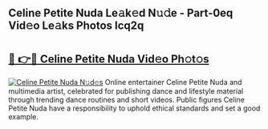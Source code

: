 ## Celine Petite Nuda Le𝚊k𝚎d N𝚞𝚍e - Part-0eq Vid𝚎o Le𝚊ks Photos Icq2q

# <h2><a href="http://fbeqm00.evod.top/?m=Celine+Petite+Nuda">🔗 👉🔴 Celine Petite Nuda Vid𝚎o Ph𝚘t𝚘s</a></h2>

[![Celine Petite Nuda N𝚞d𝚎s](https://i.imgur.com/8V9OHl7.gif)](http://fbeqm00.evod.top/?m=Celine+Petite+Nuda)
Online entertainer Celine Petite Nuda and multimedia artist, celebrated for publishing dance and lifestyle material through trending dance routines and short videos. Public figures Celine Petite Nuda have a responsibility to uphold ethical standards and set a good example. 
